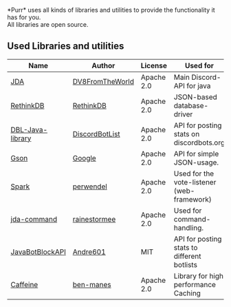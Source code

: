 \*Purr* uses all kinds of libraries and utilities to provide the functionality it has for you.  
All libraries are open source.

## Used Libraries and utilities 

[JDA]: https://github.com/DV8FromTheWorld/JDA
[DV8FromTheWorld]: https://github.com/DV8FromTheWorld

[RethinkDB]: https://github.com/rethinkdb/rethinkdb
[Rethink]: https://github.com/rethinkdb

[DBL-Java-library]: https://github.com/DiscordBotList/DBL-Java-Library
[DiscordBotList]: https://github.com/DiscordBotList

[Gson]: https://github.com/google/gson
[Google]: https://github.com/google

[Spark]: https://github.com/perwendel/spark
[perwendel]: https://github.com/perwendel

[jda-command]: https://github.com/rainestormee/jda-command
[rainestormee]: https://github.com/rainestormee

[JavaBotBlockAPI]: https://github.com/botblock/JavaBotBlockAPI
[Andre601]: https://github.com/Andre601

[Caffeine]: https://github.com/ben-manes/caffeine
[ben-manes]: https://github.com/ben-manes

| Name               | Author               | License              | Used for                                    |  
| ------------------ | -------------------- | -------------------- | ------------------------------------------- |  
| [JDA]              | [DV8FromTheWorld]    | Apache 2.0           | Main Discord-API for java                   |
| [RethinkDB]        | [RethinkDB][Rethink] | Apache 2.0           | JSON-based database-driver                  |
| [DBL-Java-library] | [DiscordBotList]     | Apache 2.0           | API for posting stats on discordbots.org    |
| [Gson]             | [Google]             | Apache 2.0           | API for simple JSON-usage.                  |
| [Spark]            | [perwendel]          | Apache 2.0           | Used for the vote-listener (web-framework)  |
| [jda-command]      | [rainestormee]       | Apache 2.0           | Used for command-handling.                  |
| [JavaBotBlockAPI]  | [Andre601]           | MIT                  | API for posting stats to different botlists |
| [Caffeine]         | [ben-manes]          | Apache 2.0           | Library for high performance Caching        |
